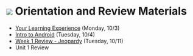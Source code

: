 # ![](https://ga-dash.s3.amazonaws.com/production/assets/logo-9f88ae6c9c3871690e33280fcf557f33.png) Orientation and Review Materials

- [Your Learning Experience](https://github.com/ga-adi-macaron/Course-Materials/tree/master/lessons/orientation-materials/welcome-to-adi) (Monday, 10/3)
- [Intro to Android](https://github.com/ga-adi-gelato/Course-Materials/tree/master/lessons/orientation-materials/android-intro-lesson) (Tuesday, 10/4)
- [Week 1 Review - Jeopardy](https://www.jeopardy.rocks/adigelatoweek1) (Tuesday, 10/11)
- Unit 1 Review
